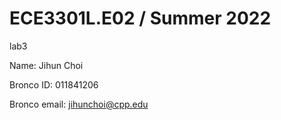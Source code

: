 
# ECE3301L.E02 / Summer 2022

lab3

Name: Jihun Choi

Bronco ID: 011841206

Bronco email: jihunchoi@cpp.edu
